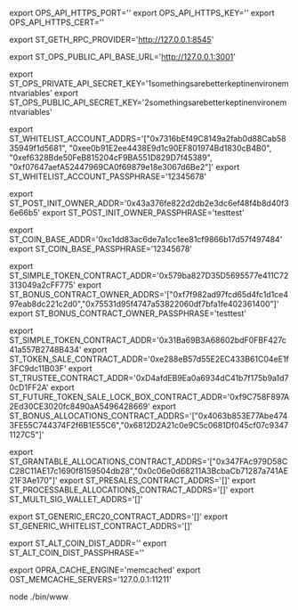 export OPS_API_HTTPS_PORT=''
export OPS_API_HTTPS_KEY=''
export OPS_API_HTTPS_CERT=''

export ST_GETH_RPC_PROVIDER='http://127.0.0.1:8545'

export ST_OPS_PUBLIC_API_BASE_URL='http://127.0.0.1:3001'

export ST_OPS_PRIVATE_API_SECRET_KEY='1somethingsarebetterkeptinenvironemntvariables'
export ST_OPS_PUBLIC_API_SECRET_KEY='2somethingsarebetterkeptinenvironemntvariables'

export ST_WHITELIST_ACCOUNT_ADDRS='["0x7316bEf49C8149a2fab0d88Cab5835949f1d5681", "0xee0b91E2ee4438E9d1c90EF801974Bd1830cB4B0", "0xef6328Bde50FeB815204cF9BA551D829D7f45389", "0xf07647aefA52447969CA0f69879e18e3067d6Be2"]'
export ST_WHITELIST_ACCOUNT_PASSPHRASE='12345678'

export ST_POST_INIT_OWNER_ADDR='0x43a376fe822d2db2e3dc6ef48f4b8d40f36e66b5'
export ST_POST_INIT_OWNER_PASSPHRASE='testtest'

export ST_COIN_BASE_ADDR='0xc1dd83ac6de7a1cc1ee81cf9866b17d57f497484'
export ST_COIN_BASE_PASSPHRASE='12345678'

export ST_SIMPLE_TOKEN_CONTRACT_ADDR='0x579ba827D35D5695577e411C72313049a2cFF775'
export ST_BONUS_CONTRACT_OWNER_ADDRS='["0xf7f982ad97fcd65d4fc1d1ce497eab8dc221c2d0","0x75531d95f4747a53822060df7bfa1fe402361400"]'
export ST_BONUS_CONTRACT_OWNER_PASSPHRASE='testtest'

export ST_SIMPLE_TOKEN_CONTRACT_ADDR='0x31Ba69B3A68602bdF0FBF427c41a557B2748B434'
export ST_TOKEN_SALE_CONTRACT_ADDR='0xe288eB57d55E2EC433B61C04eE1f3FC9dc11B03F'
export ST_TRUSTEE_CONTRACT_ADDR='0xD4afdEB9Ea0a6934dC41b7f175b9a1d70cD1FF2A'
export ST_FUTURE_TOKEN_SALE_LOCK_BOX_CONTRACT_ADDR='0xf9C758F897A2Ed30CE3020fc8490aA5496428669'
export ST_BONUS_ALLOCATIONS_CONTRACT_ADDRS='["0x4063b853E77Abe4743FE55C744374F2f6B1E55C6","0x6812D2A21c0e9C5c0681Df045cf07c93471127C5"]'

export ST_GRANTABLE_ALLOCATIONS_CONTRACT_ADDRS='["0x347FAc979D58CC28C11AE17c1690f8159504db28","0x0c06e0d68211A3BcbaCb71287a741AE21F3Ae170"]'
export ST_PRESALES_CONTRACT_ADDRS='[]'
export ST_PROCESSABLE_ALLOCATIONS_CONTRACT_ADDRS='[]'
export ST_MULTI_SIG_WALLET_ADDRS='[]'

export ST_GENERIC_ERC20_CONTRACT_ADDRS='[]'
export ST_GENERIC_WHITELIST_CONTRACT_ADDRS='[]'

export ST_ALT_COIN_DIST_ADDR=''
export ST_ALT_COIN_DIST_PASSPHRASE=''

export OPRA_CACHE_ENGINE='memcached'
export OST_MEMCACHE_SERVERS='127.0.0.1:11211'

node ./bin/www